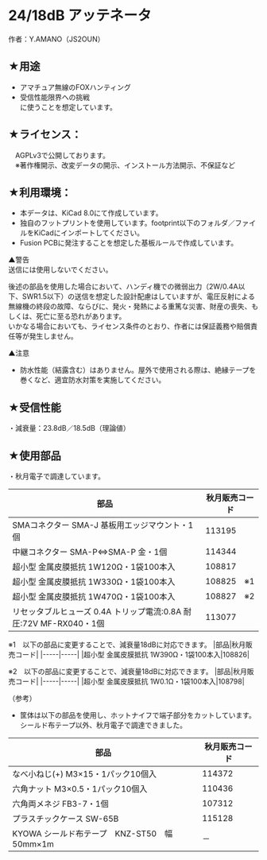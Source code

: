 # 24/18dB アッテネータ

作者：Y.AMANO（JS2OUN）

## ★用途
- アマチュア無線のFOXハンティング
- 受信性能限界への挑戦  
に使うことを想定しています。

## ★ライセンス：
　AGPLv3で公開しております。  
　※著作権開示、改変データの開示、インストール方法開示、不保証など

## ★利用環境：
- 本データは、KiCad 8.0にて作成しています。  
- 独自のフットプリントを使用しています。footprint以下のフォルダ／ファイルをKiCadにインポートしてください。  
- Fusion PCBに発注することを想定した基板ルールで作成しています。  

▲警告  
送信には使用しないでください。

後述の部品を使用した場合において、ハンディ機での微弱出力（2W/0.4A以下、SWR1.5以下）の送信を想定した設計配慮はしていますが、電圧反射による無線機の終段の故障、ならびに、発火・発熱による重篤な災害、財産の喪失、もしくは、死亡に至る恐れがあります。  
いかなる場合においても、ライセンス条件のとおり、作者には保証義務や賠償責任等が発生しません。

▲注意
- 防水性能（結露含む）はありません。屋外で使用される際は、絶縁テープを巻くなど、適宜防水対策を実施してください。

## ★受信性能
・減衰量：23.8dB／18.5dB（理論値）

## ★使用部品
・秋月電子で調達しています。

|部品|秋月販売コード|
|-----|-----|
|SMAコネクター SMA-J 基板用エッジマウント・1個|113195|
|中継コネクター SMA-P⇔SMA-P 金・1個|114344|
|超小型 金属皮膜抵抗 1W120Ω・1袋100本入|108817|
|超小型 金属皮膜抵抗 1W330Ω・1袋100本入|108825　※1|
|超小型 金属皮膜抵抗 1W470Ω・1袋100本入|108827　※2|
|リセッタブルヒューズ 0.4A トリップ電流:0.8A 耐圧:72V MF-RX040・1個|113077|

※1　以下の部品に変更することで、減衰量18dBに対応できます。
|部品|秋月販売コード|
|-----|-----|
|超小型 金属皮膜抵抗 1W390Ω・1袋100本入|108826|

※2　以下の部品に変更することで、減衰量18dBに対応できます。
|部品|秋月販売コード|
|-----|-----|
|超小型 金属皮膜抵抗 1W0.1Ω・1袋100本入|108798|

（参考）
- 筐体は以下の部品を使用し、ホットナイフで端子部分をカットしています。シールド布テープ以外、秋月電子で調達できました。

|部品|秋月販売コード|
|-----|-----|
|なべ小ねじ(+) M3×15・1パック10個入|114372|
|六角ナット M3×0.5・1パック10個入|110436|
|六角両メネジ FB3-7・1個|107312|
|プラスチックケース SW-65B|115128|
|KYOWA シールド布テープ　KNZ-ST50　幅50mm×1m|－|
